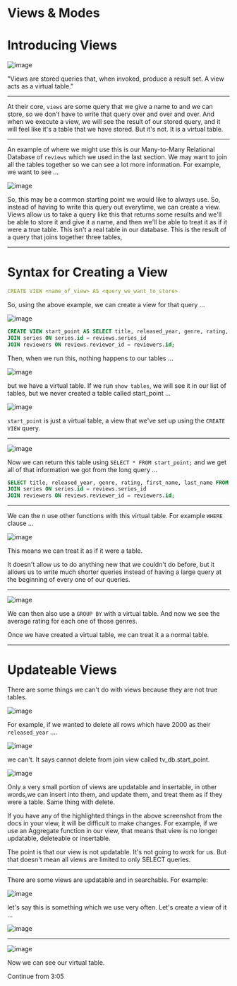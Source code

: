# Views & Modes

<!-- 260. Introducing Views-->

# Introducing Views

![image](https://user-images.githubusercontent.com/107522496/214550249-b424f980-9fbb-4a10-bbca-1c609e3beca7.png)

"Views are stored queries that, when invoked, produce a result set. A view acts as a virtual table."

---

At their core, `views` are some query that we give a name to and we can store, so we don't have to write that query over and over and over. And when we execute a view, we will see the result of our stored query, and it will feel like it's a table that we have stored. But it's not. It is a virtual table.

---

An example of where we might use this is our Many-to-Many Relational Database of `reviews` which we used in the last section. We may want to join all the tables together so we can see a lot more information. For example, we want to see ...

![image](https://user-images.githubusercontent.com/107522496/214552576-6093a581-a7f6-44fd-89c6-a99f5e64f0ef.png)

So, this may be a common starting point we would like to always use. So, instead of having to write this query out everytime, we can create a view. Views allow us to take a query like this that returns some results and we'll be able to store it and give it a name, and then we'll be able to treat it as if it were a true table. This isn't a real table in our database. This is the result of a query that joins together three tables, 

---

# Syntax for Creating a View

```yaml
CREATE VIEW <name_of_view> AS <query_we_want_to_store> 
```

So, using the above example, we can create a view for that query ...

![image](https://user-images.githubusercontent.com/107522496/214555010-405a6f20-c7c4-4ee9-ab0e-5a4c1c88ff05.png)

```sql
CREATE VIEW start_point AS SELECT title, released_year, genre, rating, first_name, last_name FROM reviews
JOIN series ON series.id = reviews.series_id
JOIN reviewers ON reviews.reviewer_id = reviewers.id;
```

Then, when we run this, nothing happens to our tables ...

![image](https://user-images.githubusercontent.com/107522496/214555358-e13bba4a-026e-439b-bbaf-5d92ad3ff108.png)

but we have a virtual table. If we run `show tables`, we will see it in our list of tables, but we never created a table called start_point ...

![image](https://user-images.githubusercontent.com/107522496/214555749-089a918b-78c8-4842-a785-09f4048c69b2.png)

`start_point` is just a virtual table, a view that we've set up using the `CREATE VIEW` query.

---

![image](https://user-images.githubusercontent.com/107522496/214557267-3bc573e9-e3f8-43f2-ae9f-c83685687b4e.png)

Now we can return this table using `SELECT * FROM start_point;` and we get all of that information we got from the long query ...

```sql
SELECT title, released_year, genre, rating, first_name, last_name FROM reviews
JOIN series ON series.id = reviews.series_id
JOIN reviewers ON reviews.reviewer_id = reviewers.id;
```

---

We can the n use other functions with this virtual table. For example `WHERE` clause ...

![image](https://user-images.githubusercontent.com/107522496/214557713-82e413ca-e20b-4bef-a02a-72350aad53e6.png)

This means we can treat it as if it were a table.

It doesn't allow us to do anything new that we couldn't do before, but it allows us to write much shorter queries  instead of having a large query at the beginning of every one of our queries.

---

![image](https://user-images.githubusercontent.com/107522496/214558954-f4213ce9-59ee-40e4-ba01-768cef1579d5.png)

We can then also use a `GROUP BY` with a virtual table. And now we see the average rating for each one of those genres.

Once we have created a virtual table, we can treat it a a normal table.

---

<!-- 262. Updateable Views -->

# Updateable Views

There are some things we can't do with views because they are not true tables. 

![image](https://user-images.githubusercontent.com/107522496/214560363-2b2f1b0a-afb6-4f2f-b0e6-f32243f05409.png)

For example, if we wanted to delete all rows which have 2000 as their `released_year` ....

![image](https://user-images.githubusercontent.com/107522496/214560623-5cb59e98-c5fa-4154-a2ab-ccd34a1a4bd0.png)

we can't. It says cannot delete from join view called tv_db.start_point. 

![image](https://user-images.githubusercontent.com/107522496/214560901-d4174142-45f6-41e1-bad3-f91452a6dba6.png)

Only a very small portion of views are updatable and insertable,  in other words,we can insert into them, and update them, and treat them as if they were a table. Same thing with delete.

If you have any of the highlighted things in the above screenshot from the docs in your view, it will be difficult to make changes. For example, if we use an Aggregate function in our view, that means that view is no longer updatable, deleteable or insertable.

The point is that our view is not updatable. It's not going to work for us. But that doesn't mean all views are limited to only SELECT queries.

---

There are some views are updatable and in searchable. For example:

![image](https://user-images.githubusercontent.com/107522496/214561980-d0f53d11-7660-413a-b49c-8a61721627b0.png)

let's say this is something which we use very often. Let's create a view of it ...

![image](https://user-images.githubusercontent.com/107522496/214562292-d2cf8f21-497b-440a-817e-088cecb8d9dc.png)

---

![image](https://user-images.githubusercontent.com/107522496/214562627-8a9b26a4-6a84-4e25-b794-9853940b4f91.png)

Now we can see our virtual table. 

Continue from 3:05













